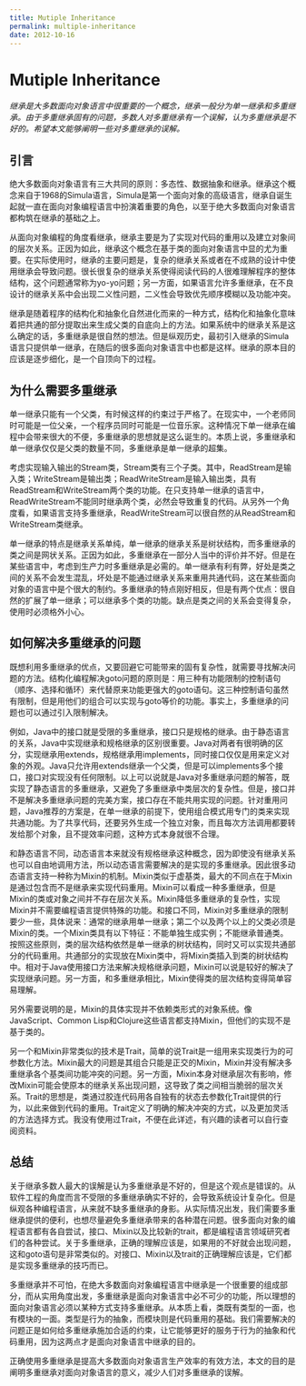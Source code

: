 ```yaml
---
title: Mutiple Inheritance
permalink: multiple-inheritance
date: 2012-10-16
---
```


# Mutiple Inheritance


*继承是大多数面向对象语言中很重要的一个概念，继承一般分为单一继承和多重继承。由于多重继承固有的问题，多数人对多重继承有一个误解，认为多重继承是不好的。希望本文能够阐明一些对多重继承的误解。*

引言
----------

绝大多数面向对象语言有三大共同的原则：多态性、数据抽象和继承。继承这个概念来自于1968的Simula语言，Simula是第一个面向对象的高级语言，继承自诞生起就一直在面向对象编程语言中扮演着重要的角色，以至于绝大多数面向对象语言都构筑在继承的基础之上。

从面向对象编程的角度看继承，继承主要是为了实现对代码的重用以及建立对象间的层次关系。正因为如此，继承这个概念在基于类的面向对象语言中显的尤为重要。在实际使用时，继承的主要问题是，复杂的继承关系或者在不成熟的设计中使用继承会导致问题。很长很复杂的继承关系使得阅读代码的人很难理解程序的整体结构，这个问题通常称为yo-yo问题；另一方面，如果语言允许多重继承，在不良设计的继承关系中会出现二义性问题，二义性会导致优先顺序模糊以及功能冲突。

继承是随着程序的结构化和抽象化自然进化而来的一种方式，结构化和抽象化意味着把共通的部分提取出来生成父类的自底向上的方法。如果系统中的继承关系是这么确定的话，多重继承是很自然的想法。但是纵观历史，最初引入继承的Simula语言只提供单一继承，在随后的很多面向对象语言中也都是这样。继承的原本目的应该是逐步细化，是一个自顶向下的过程。

为什么需要多重继承
------------------------

单一继承只能有一个父类，有时候这样的约束过于严格了。在现实中，一个老师同时可能是一位父亲，一个程序员同时可能是一位音乐家。这种情况下单一继承在编程中会带来很大的不便，多重继承的思想就是这么诞生的。本质上说，多重继承和单一继承仅仅是父类的数量不同，多重继承是单一继承的超集。

考虑实现输入输出的Stream类，Stream类有三个子类。其中，ReadStream是输入类；WriteStream是输出类；ReadWriteStream是输入输出类，具有ReadStream和WriteStream两个类的功能。在只支持单一继承的语言中，ReadWriteStream不能同时继承两个类，必然会导致重复的代码。从另外一个角度看，如果语言支持多重继承，ReadWriteStream可以很自然的从ReadStream和WriteStream类继承。

单一继承的特点是继承关系单纯，单一继承的继承关系是树状结构，而多重继承的类之间是网状关系。正因为如此，多重继承在一部分人当中的评价并不好。但是在某些语言中，考虑到生产力时多重继承是必需的。单一继承有利有弊，好处是类之间的关系不会发生混乱，坏处是不能通过继承关系来重用共通代码，这在某些面向对象的语言中是个很大的制约。多重继承的特点刚好相反，但是有两个优点：很自然的扩展了单一继承；可以继承多个类的功能。缺点是类之间的关系会变得复杂，使用时必须格外小心。

如何解决多重继承的问题
-----------------------

既想利用多重继承的优点，又要回避它可能带来的固有复杂性，就需要寻找解决问题的方法。结构化编程解决goto问题的原则是：用三种有功能限制的控制语句（顺序、选择和循环）来代替原来功能更强大的goto语句。这三种控制语句虽然有限制，但是用他们的组合可以实现与goto等价的功能。事实上，多重继承的问题也可以通过引入限制解决。

例如，Java中的接口就是受限的多重继承，接口只是规格的继承。由于静态语言的关系，Java中实现继承和规格继承的区别很重要。Java对两者有很明确的区分，实现继承用extends，规格继承用implements，同时接口仅仅是用来定义对象的外观。Java只允许用extends继承一个父类，但是可以implements多个接口，接口对实现没有任何限制。以上可以说就是Java对多重继承问题的解答，既实现了静态语言的多重继承，又避免了多重继承中类层次的复杂性。但是，接口并不是解决多重继承问题的完美方案，接口存在不能共用实现的问题。针对重用问题，Java推荐的方案是，在单一继承的前提下，使用组合模式用专门的类来实现共通功能。为了共享代码，还要另外生成一个独立对象，而且每次方法调用都要转发给那个对象，且不提效率问题，这种方式本身就很不合理。

和静态语言不同，动态语言本来就没有规格继承这种概念，因为即使没有继承关系也可以自由地调用方法，所以动态语言需要解决的是实现的多重继承。因此很多动态语言支持一种称为Mixin的机制。Mixin类似于虚基类，最大的不同点在于Mixin是通过包含而不是继承来实现代码重用。Mixin可以看成一种多重继承，但是Mixin的类或对象之间并不存在层次关系。Mixin降低多重继承的复杂性，实现Mixin并不需要编程语言提供特殊的功能。和接口不同，Mixin对多重继承的限制要少一些，具体说来：通常的继承用单一继承；第二个以及两个以上的父类必须是Mixin的类。一个Mixin类具有以下特征：不能单独生成实例；不能继承普通类。按照这些原则，类的层次结构依然是单一继承的树状结构，同时又可以实现共通部分的代码重用。共通部分的实现放在Mixin类中，将Mixin类插入到类的树状结构中。相对于Java使用接口方法来解决规格继承问题，Mixin可以说是较好的解决了实现继承问题。另一方面，和多重继承相比，Mixin使得类的层次结构变得简单容易理解。

另外需要说明的是，Mixin的具体实现并不依赖类形式的对象系统。像JavaScript、Common Lisp和Clojure这些语言都支持Mixin，但他们的实现不是基于类的。

另一个和Mixin非常类似的技术是Trait，简单的说Trait是一组用来实现类行为的可参数化方法。Mixin最大的问题是其组合只能是正交的Mixin，Mixin并没有解决多重继承各个基类间功能冲突的问题。另一方面，Mixin本身对继承层次有影响，修改Mixin可能会使原本的继承关系出现问题，这导致了类之间相当脆弱的层次关系。Trait的思想是，类通过胶连代码用各自独有的状态去参数化Trait提供的行为，以此来做到代码的重用。Trait定义了明确的解决冲突的方式，以及更加灵活的方法选择方式。我没有使用过Trait，不便在此详述，有兴趣的读者可以自行查阅资料。

总结
-----------

关于继承多数人最大的误解是认为多重继承是不好的，但是这个观点是错误的。从软件工程的角度而言不受限的多重继承确实不好的，会导致系统设计复杂化。但是纵观各种编程语言，从来就不缺多重继承的身影。从实际情况出发，我们需要多重继承提供的便利，也想尽量避免多重继承带来的各种潜在问题。很多面向对象的编程语言都有各自尝试，接口、Mixin以及比较新的trait，都是编程语言领域研究者们的各种尝试。关于多重继承，正确的理解应该是，如果用的不好就会出现问题，这和goto语句是非常类似的。对接口、Mixin以及trait的正确理解应该是，它们都是实现多重继承的技巧而已。

多重继承并不可怕，在绝大多数面向对象编程语言中继承是一个很重要的组成部分，而从实用角度出发，多重继承是面向对象语言中必不可少的功能，所以理想的面向对象语言必须以某种方式支持多重继承。从本质上看，类既有类型的一面，也有模块的一面。类型是行为的抽象，而模块则是代码重用的基础。我们需要解决的问题正是如何给多重继承施加合适的约束，让它能够更好的服务于行为的抽象和代码重用，因为这两点才是面向对象语言中继承的目的。

正确使用多重继承是提高大多数面向对象语言生产效率的有效方法，本文的目的是阐明多重继承对面向对象语言的意义，减少人们对多重继承的误解。
